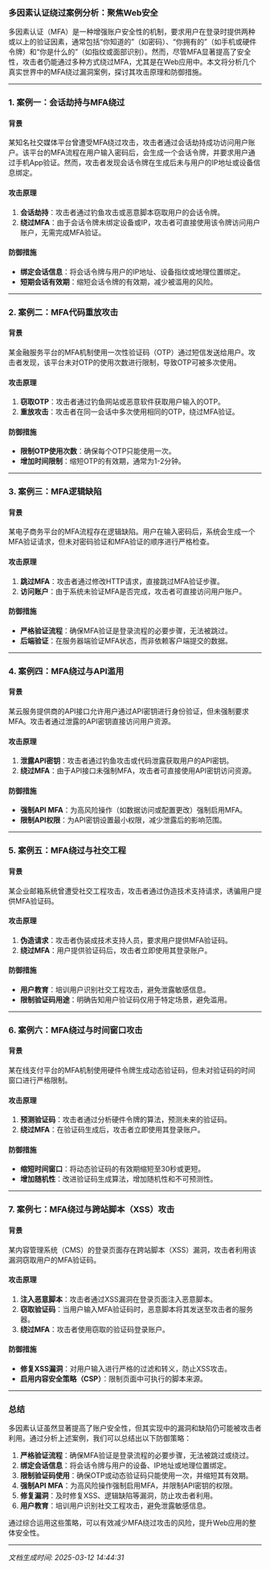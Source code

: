 ### 多因素认证绕过案例分析：聚焦Web安全

多因素认证（MFA）是一种增强账户安全性的机制，要求用户在登录时提供两种或以上的验证因素，通常包括“你知道的”（如密码）、“你拥有的”（如手机或硬件令牌）和“你是什么的”（如指纹或面部识别）。然而，尽管MFA显著提高了安全性，攻击者仍能通过多种方式绕过MFA，尤其是在Web应用中。本文将分析几个真实世界中的MFA绕过漏洞案例，探讨其攻击原理和防御措施。

---

### 1. **案例一：会话劫持与MFA绕过**

#### 背景
某知名社交媒体平台曾遭受MFA绕过攻击，攻击者通过会话劫持成功访问用户账户。该平台的MFA流程在用户输入密码后，会生成一个会话令牌，并要求用户通过手机App验证。然而，攻击者发现会话令牌在生成后未与用户的IP地址或设备信息绑定。

#### 攻击原理
1. **会话劫持**：攻击者通过钓鱼攻击或恶意脚本窃取用户的会话令牌。
2. **绕过MFA**：由于会话令牌未绑定设备或IP，攻击者可直接使用该令牌访问用户账户，无需完成MFA验证。

#### 防御措施
- **绑定会话信息**：将会话令牌与用户的IP地址、设备指纹或地理位置绑定。
- **短期会话有效期**：缩短会话令牌的有效期，减少被滥用的风险。

---

### 2. **案例二：MFA代码重放攻击**

#### 背景
某金融服务平台的MFA机制使用一次性验证码（OTP）通过短信发送给用户。攻击者发现，该平台未对OTP的使用次数进行限制，导致OTP可被多次使用。

#### 攻击原理
1. **窃取OTP**：攻击者通过钓鱼网站或恶意软件获取用户输入的OTP。
2. **重放攻击**：攻击者在同一会话中多次使用相同的OTP，绕过MFA验证。

#### 防御措施
- **限制OTP使用次数**：确保每个OTP只能使用一次。
- **增加时间限制**：缩短OTP的有效期，通常为1-2分钟。

---

### 3. **案例三：MFA逻辑缺陷**

#### 背景
某电子商务平台的MFA流程存在逻辑缺陷。用户在输入密码后，系统会生成一个MFA验证请求，但未对密码验证和MFA验证的顺序进行严格检查。

#### 攻击原理
1. **跳过MFA**：攻击者通过修改HTTP请求，直接跳过MFA验证步骤。
2. **访问账户**：由于系统未验证MFA是否完成，攻击者可直接访问用户账户。

#### 防御措施
- **严格验证流程**：确保MFA验证是登录流程的必要步骤，无法被跳过。
- **后端验证**：在服务器端验证MFA状态，而非依赖客户端提交的数据。

---

### 4. **案例四：MFA绕过与API滥用**

#### 背景
某云服务提供商的API接口允许用户通过API密钥进行身份验证，但未强制要求MFA。攻击者通过泄露的API密钥直接访问用户资源。

#### 攻击原理
1. **泄露API密钥**：攻击者通过钓鱼攻击或代码泄露获取用户的API密钥。
2. **绕过MFA**：由于API接口未强制MFA，攻击者可直接使用API密钥访问资源。

#### 防御措施
- **强制API MFA**：为高风险操作（如数据访问或配置更改）强制启用MFA。
- **限制API权限**：为API密钥设置最小权限，减少泄露后的影响范围。

---

### 5. **案例五：MFA绕过与社交工程**

#### 背景
某企业邮箱系统曾遭受社交工程攻击，攻击者通过伪造技术支持请求，诱骗用户提供MFA验证码。

#### 攻击原理
1. **伪造请求**：攻击者伪装成技术支持人员，要求用户提供MFA验证码。
2. **绕过MFA**：用户提供验证码后，攻击者立即使用其登录账户。

#### 防御措施
- **用户教育**：培训用户识别社交工程攻击，避免泄露敏感信息。
- **限制验证码用途**：明确告知用户验证码仅用于特定场景，避免滥用。

---

### 6. **案例六：MFA绕过与时间窗口攻击**

#### 背景
某在线支付平台的MFA机制使用硬件令牌生成动态验证码，但未对验证码的时间窗口进行严格限制。

#### 攻击原理
1. **预测验证码**：攻击者通过分析硬件令牌的算法，预测未来的验证码。
2. **绕过MFA**：在验证码生成后，攻击者立即使用其登录账户。

#### 防御措施
- **缩短时间窗口**：将动态验证码的有效期缩短至30秒或更短。
- **增加随机性**：改进验证码生成算法，增加随机性和不可预测性。

---

### 7. **案例七：MFA绕过与跨站脚本（XSS）攻击**

#### 背景
某内容管理系统（CMS）的登录页面存在跨站脚本（XSS）漏洞，攻击者利用该漏洞窃取用户的MFA验证码。

#### 攻击原理
1. **注入恶意脚本**：攻击者通过XSS漏洞在登录页面注入恶意脚本。
2. **窃取验证码**：当用户输入MFA验证码时，恶意脚本将其发送至攻击者的服务器。
3. **绕过MFA**：攻击者使用窃取的验证码登录账户。

#### 防御措施
- **修复XSS漏洞**：对用户输入进行严格的过滤和转义，防止XSS攻击。
- **启用内容安全策略（CSP）**：限制页面中可执行的脚本来源。

---

### 总结

多因素认证虽然显著提高了账户安全性，但其实现中的漏洞和缺陷仍可能被攻击者利用。通过分析上述案例，我们可以总结出以下防御策略：
1. **严格验证流程**：确保MFA验证是登录流程的必要步骤，无法被跳过或绕过。
2. **绑定会话信息**：将会话令牌与用户的设备、IP地址或地理位置绑定。
3. **限制验证码使用**：确保OTP或动态验证码只能使用一次，并缩短其有效期。
4. **强制API MFA**：为高风险操作强制启用MFA，并限制API密钥的权限。
5. **修复漏洞**：及时修复XSS、逻辑缺陷等漏洞，防止攻击者利用。
6. **用户教育**：培训用户识别社交工程攻击，避免泄露敏感信息。

通过综合运用这些策略，可以有效减少MFA绕过攻击的风险，提升Web应用的整体安全性。

---

*文档生成时间: 2025-03-12 14:44:31*



















